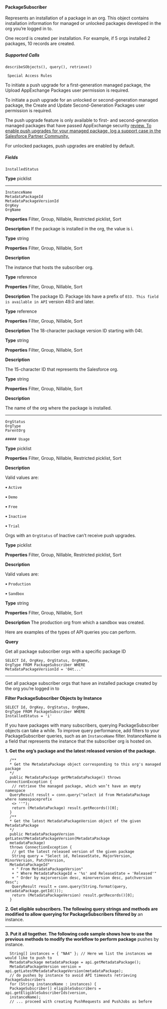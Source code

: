 #### PackageSubscriber

Represents an installation of a package in an org. This object contains installation information for managed or unlocked packages
developed in the org you’re logged in to.

One record is created per installation. For example, if 5 orgs installed 2 packages, 10 records are created.

##### Supported Calls
```
describeSObjects(), query(), retrieve()

 Special Access Rules

```
To initiate a push upgrade for a first-generation managed package, the Upload AppExchange Packages user permission is required.

To initiate a push upgrade for an unlocked or second-generation managed package, the Create and Update Second-Generation Packages
user permission is required.

The push upgrade feature is only available to first- and second-generation managed packages that have passed AppExchange security
[review. To enable push upgrades for your managed package, log a support case in the Salesforce Partner Community.](https://partners.salesforce.com/)

For unlocked packages, push upgrades are enabled by default.

##### Fields

```
InstalledStatus

```

**Type**
picklist


-----

```
InstanceName
MetadataPackageId
MetadataPackageVersionId
OrgKey
OrgName

```

**Properties**
Filter, Group, Nillable, Restricted picklist, Sort

**Description**
If the package is installed in the org, the value is i.

**Type**
string

**Properties**
Filter, Group, Nillable, Sort

**Description**

The instance that hosts the subscriber org.

**Type**
reference

**Properties**
Filter, Group, Nillable, Sort

**Description**
The package ID. Package Ids have a prefix of `033. This field is available in API`
version 49.0 and later.

**Type**
reference

**Properties**
Filter, Group, Nillable, Sort

**Description**
The 18-character package version ID starting with 04t.

**Type**
string

**Properties**
Filter, Group, Nillable, Sort

**Description**

The 15-character ID that represents the Salesforce org.

**Type**
string

**Properties**
Filter, Group, Nillable, Sort

**Description**

The name of the org where the package is installed.


-----

```
OrgStatus
OrgType
ParentOrg

##### Usage

```

**Type**
picklist

**Properties**
Filter, Group, Nillable, Restricted picklist, Sort

**Description**

Valid values are:

**•** `Active`

**•** `Demo`

**•** `Free`

**•** `Inactive`

**•** `Trial`

Orgs with an `OrgStatus` of Inactive can’t receive push upgrades.

**Type**
picklist

**Properties**
Filter, Group, Nillable, Restricted picklist, Sort

**Description**

Valid values are:

**•** `Production`

**•** `Sandbox`

**Type**
string

**Properties**
Filter, Group, Nillable, Sort

**Description**
The production org from which a sandbox was created.


Here are examples of the types of API queries you can perform.

**Query**

Get all package subscriber orgs with a specific package ID

```
SELECT Id, OrgKey, OrgStatus, OrgName,
OrgType FROM PackageSubscriber WHERE
MetadataPackageVersionId = '04t...'

```

-----

Get all package subscriber orgs that have an installed package
created by the org you’re logged in to

**Filter PackageSubscriber Objects by Instance**

```
SELECT Id, OrgKey, OrgStatus, OrgName,
OrgType FROM PackageSubscriber WHERE
InstalledStatus = 'i'

```

If you have packages with many subscribers, querying PackageSubscriber objects can take a while. To improve query performance, add
filters to your PackageSubscriber queries, such as an `InstanceName` filter. InstanceName is a field that represents the instance
that the subscriber org is hosted on.

**1. Get the org’s package and the latest released version of the package.**
```
  /**
  * Get the MetadataPackage object corresponding to this org's managed package
  */
  public MetadataPackage getMetadataPackage() throws ConnectionException {
   // retrieve the managed package, which won’t have an empty namespace
  QueryResult result = conn.query("select id from MetadataPackage where namespaceprefix
   <> ''");
   return (MetadataPackage) result.getRecords()[0];
  }
  /**
  * Get the latest MetadataPackageVersion object of the given MetadataPackage
  */
  public MetadataPackageVersion getLatestMetadataPackageVersion(MetadataPackage
  metadataPackage)
  throws ConnectionException {
   // get the latest released version of the given package
   String query = "Select id, ReleaseState, MajorVersion, MinorVersion, PatchVersion,
  MetadataPackageId"
   + " From MetadataPackageVersion"
   + " Where MetadataPackageId = '%s' and ReleaseState = 'Released'"
   + " Order by majorversion desc, minorversion desc, patchversion desc";
   QueryResult result = conn.query(String.format(query, metadataPackage.getId()));
   return (MetadataPackageVersion) result.getRecords()[0];
  }

```
**2. Get eligible subscribers. The following query strings and methods are modified to allow querying for PackageSubscribers filtered by**
an instance.


-----

**3. Put it all together. The following code sample shows how to use the previous methods to modify the workflow to perform package**
pushes by instance.
```
  String[] instances = { "NA4" }; // Here we list the instances we would like to push to
  MetadataPackage metadataPackage = api.getMetadataPackage();
  MetadataPackageVersion version = api.getLatestMetadataPackageVersion(metadataPackage);
  // do pushes by instance to avoid API timeouts retrieving PackageSubscribers
  for (String instanceName : instances) {
  PackageSubscriber[] eligibleSubscribers = api.getEligibleSubscriberIds(version,
  instanceName);
  // ... proceed with creating PushRequests and PushJobs as before
